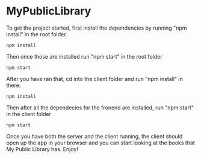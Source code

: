 # MyPublicLibrary

To get the project started, first install the dependencies by running "npm install" in the root folder.

```npm install```

Then once those are installed run "npm start" in the root folder

```npm start```

After you have ran that, cd into the client folder and run "npm install" in there:

```npm install```

Then after all the dependecies for the fronend are installed, run "npm start" in the client folder

```npm start```

Once you have both the server and the client running, the client should open up the app in your browser and you can start looking at the books that My Public Library has. Enjoy!
